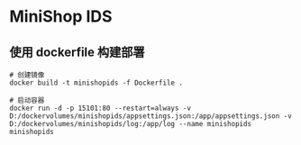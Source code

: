 # MiniShop IDS


## 使用 dockerfile 构建部署

```shell
# 创建镜像
docker build -t minishopids -f Dockerfile .

# 启动容器
docker run -d -p 15101:80 --restart=always -v D:/dockervolumes/minishopids/appsettings.json:/app/appsettings.json -v D:/dockervolumes/minishopids/log:/app/log --name minishopids minishopids
```




